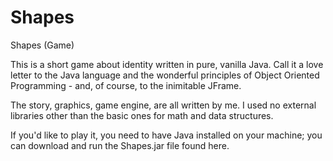 # Shapes

Shapes (Game)

This is a short game about identity written in pure, vanilla Java. Call it a love letter to the Java language and the wonderful principles of Object Oriented Programming - and, of course, to the inimitable JFrame.

The story, graphics, game engine, are all written by me. I used no external libraries other than the basic ones for math and data structures.

If you'd like to play it, you need to have Java installed on your machine; you can download and run the Shapes.jar file found here.